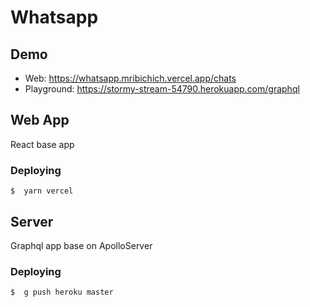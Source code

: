 # Whatsapp

## Demo

- Web: https://whatsapp.mribichich.vercel.app/chats
- Playground: https://stormy-stream-54790.herokuapp.com/graphql

## Web App

React base app

### Deploying

```shell
$  yarn vercel
```

## Server

Graphql app base on ApolloServer

### Deploying

```shell
$  g push heroku master
```
